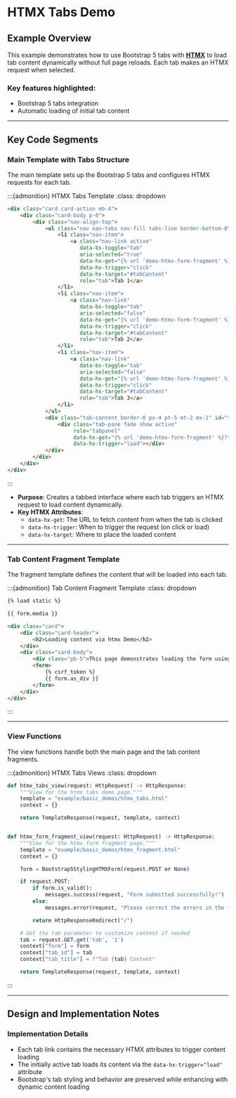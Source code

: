 # HTMX Tabs Demo

## Example Overview

This example demonstrates how to use Bootstrap 5 tabs with **[HTMX](https://htmx.org/)** to load tab content dynamically without full page reloads. Each tab makes an HTMX request when selected.

### Key features highlighted:
- Bootstrap 5 tabs integration
- Automatic loading of initial tab content

---

## Key Code Segments

### Main Template with Tabs Structure

The main template sets up the Bootstrap 5 tabs and configures HTMX requests for each tab.

:::{admonition} HTMX Tabs Template
:class: dropdown

```html
<div class="card card-action mb-4">
    <div class="card-body p-0">
        <div class="nav-align-top">
            <ul class="nav nav-tabs nav-fill tabs-line border-bottom-0" role="tablist">
                <li class="nav-item">
                    <a class="nav-link active"
                       data-bs-toggle="tab"
                       aria-selected="true"
                       data-hx-get="{% url 'demo-htmx-form-fragment' %}?tab=1"
                       data-hx-trigger="click"
                       data-hx-target="#tabContent"
                       role="tab">Tab 1</a>
                </li>
                <li class="nav-item">
                    <a class="nav-link"
                       data-bs-toggle="tab"
                       aria-selected="false"
                       data-hx-get="{% url 'demo-htmx-form-fragment' %}?tab=2"
                       data-hx-trigger="click"
                       data-hx-target="#tabContent"
                       role="tab">Tab 2</a>
                </li>
                <li class="nav-item">
                    <a class="nav-link"
                       data-bs-toggle="tab"
                       aria-selected="false"
                       data-hx-get="{% url 'demo-htmx-form-fragment' %}?tab=3"
                       data-hx-trigger="click"
                       data-hx-target="#tabContent"
                       role="tab">Tab 3</a>
                </li>
            </ul>
            <div class="tab-content border-0 px-4 pt-5 mt-2 mx-1" id="tabContent">
                <div class="tab-pane fade show active"
                     role="tabpanel"
                     data-hx-get="{% url 'demo-htmx-form-fragment' %}?tab=1"
                     data-hx-trigger="load"></div>
            </div>
        </div>
    </div>
</div>
```
:::

- **Purpose**: Creates a tabbed interface where each tab triggers an HTMX request to load content dynamically.
- **Key HTMX Attributes**:
  - `data-hx-get`: The URL to fetch content from when the tab is clicked
  - `data-hx-trigger`: When to trigger the request (on click or load)
  - `data-hx-target`: Where to place the loaded content

---

### Tab Content Fragment Template

The fragment template defines the content that will be loaded into each tab.

:::{admonition} Tab Content Fragment Template
:class: dropdown

```html
{% load static %}

{{ form.media }}

<div class="card">
    <div class="card-header">
        <h2>Loading content via htmx Demo</h2>
    </div>
    <div class="card-body">
        <div class="pb-5">This page demonstrates loading the form using htmx.</div>
        <form>
            {% csrf_token %}
            {{ form.as_div }}
        </form>
    </div>
</div>
```
:::

---

### View Functions

The view functions handle both the main page and the tab content fragments.

:::{admonition} HTMX Tabs Views
:class: dropdown

```python
def htmx_tabs_view(request: HttpRequest) -> HttpResponse:
    """View for the htmx tabs demo page."""
    template = "example/basic_demos/htmx_tabs.html"
    context = {}

    return TemplateResponse(request, template, context)


def htmx_form_fragment_view(request: HttpRequest) -> HttpResponse:
    """View for the htmx form fragment page."""
    template = "example/basic_demos/htmx_fragment.html"
    context = {}

    form = Bootstrap5StylingHTMXForm(request.POST or None)

    if request.POST:
        if form.is_valid():
            messages.success(request, "Form submitted successfully!")
        else:
            messages.error(request, "Please correct the errors in the form before proceeding.")

        return HttpResponseRedirect("/")

    # Get the tab parameter to customize content if needed
    tab = request.GET.get('tab', '1')
    context["form"] = form
    context["tab_id"] = tab
    context["tab_title"] = f"Tab {tab} Content"

    return TemplateResponse(request, template, context)
```
:::

---

## Design and Implementation Notes

### Implementation Details
- Each tab link contains the necessary HTMX attributes to trigger content loading
- The initially active tab loads its content via the `data-hx-trigger="load"` attribute
- Bootstrap's tab styling and behavior are preserved while enhancing with dynamic content loading
